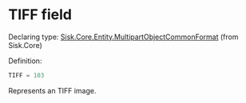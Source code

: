 <!--

Copyrights 2023 Sisk Framework - CypherPotato
Published under MIT license

!!! DO NOT EDIT THIS FILE !!!
This file was generated by a tool in the Sisk package. To edit the information in this documentation,
edit the XML documentation present in the Sisk source code.

-->


# TIFF field

Declaring type: [Sisk.Core.Entity.MultipartObjectCommonFormat](/read?q=/contents/spec/Sisk.Core.Entity.MultipartObjectCommonFormat.md) (from Sisk.Core)


Definition:

```cs
TIFF = 103
```

Represents an TIFF image.

